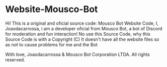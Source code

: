 # Website-Mousco-Bot
Hi! This is a original and oficial source code: Mousco Bot Website Code, I, Joaodacarrossa, i am a developer oficial from Mousco Bot, a bot of Discord for moderation and fun interaction!
No use this Source Code, why this Source Code is with a Copyright (C)
It doesn't have all the website files so as not to cause problems for me and the Bot

With love,
Joaodacarrossa & Mousco Bot Corporation LTDA. All rights reserved.
